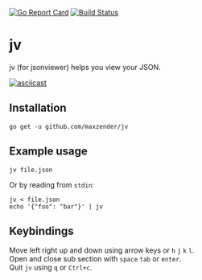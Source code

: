 [![Go Report Card](https://goreportcard.com/badge/maxzender/jv)](https://goreportcard.com/report/maxzender/jv)
[![Build Status](https://travis-ci.org/maxzender/jv.svg?branch=master)](https://travis-ci.org/maxzender/jv)

# jv
jv (for jsonviewer) helps you view your JSON.

[![asciicast](https://asciinema.org/a/123606.png)](https://asciinema.org/a/123606)

## Installation
```
go get -u github.com/maxzender/jv
```

## Example usage
```
jv file.json
```
Or by reading from `stdin`:
```
jv < file.json
echo '{"foo": "bar"}' | jv
```

## Keybindings

Move left right up and down using arrow keys or `h` `j` `k` `l`.  
Open and close sub section with `space` `tab` or `enter`.  
Quit `jv` using `q` or `Ctrl+c`.
